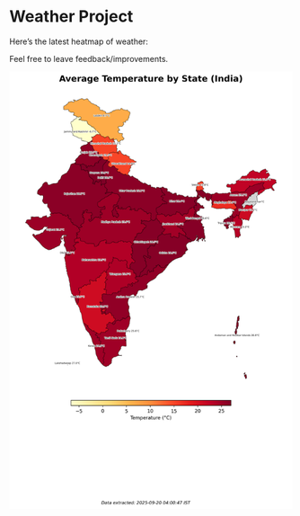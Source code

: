 # Weather Project

Here’s the latest heatmap of weather:

Feel free to leave feedback/improvements.

![India Heatmap](docs/assets/india_heatmap.png?v=CDD999)
